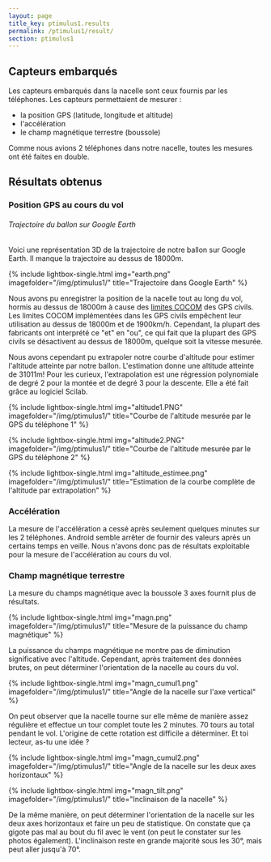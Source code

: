```yaml
---
layout: page
title_key: ptimulus1.results
permalink: /ptimulus1/result/
section: ptimulus1
---
```


## Capteurs embarqués
Les capteurs embarqués dans la nacelle sont ceux fournis par les téléphones. Les capteurs permettaient de mesurer :

 - la position GPS (latitude, longitude et altitude)
 - l'accélération
 - le champ magnétique terrestre (boussole)
 
Comme nous avions 2 téléphones dans notre nacelle, toutes les mesures ont été faites en double.

## Résultats obtenus

### Position GPS au cours du vol

###### Trajectoire du ballon sur Google Earth
Voici une représentation 3D de la trajectoire de notre ballon sur Google Earth. Il manque la trajectoire au dessus de 18000m.

{% include lightbox-single.html img="earth.png" imagefolder="/img/ptimulus1/"  title="Trajectoire dans Google Earth" %}

Nous avons pu enregistrer la position de la nacelle tout au long du vol, hormis au dessus de 18000m à cause des [limites COCOM](http://fr.wikipedia.org/wiki/Global_Positioning_System#Limitations_des_r.C3.A9cepteurs_civils) des GPS civils. Les limites COCOM implémentées dans les GPS civils empêchent leur utilisation au dessus de 18000m et de 1900km/h. Cependant, la plupart des fabricants ont interprété ce "et" en "ou", ce qui fait que la plupart des GPS civils se désactivent au dessus de 18000m, quelque soit la vitesse mesurée.

Nous avons cependant pu extrapoler notre courbe d'altitude pour estimer l'altitude atteinte par notre ballon. L'estimation donne une altitude atteinte de 31011m!
Pour les curieux, l'extrapolation est une régression polynomiale de degré 2 pour la montée et de degré 3 pour la descente. Elle a été fait grâce au logiciel Scilab.

{% include lightbox-single.html img="altitude1.PNG" imagefolder="/img/ptimulus1/"  title="Courbe de l'altitude mesurée par le GPS du téléphone 1" %}

{% include lightbox-single.html img="altitude2.PNG" imagefolder="/img/ptimulus1/"  title="Courbe de l'altitude mesurée par le GPS du téléphone 2" %}

{% include lightbox-single.html img="altitude_estimee.png" imagefolder="/img/ptimulus1/"  title="Estimation de la courbe complète de l'altitude par extrapolation" %}


### Accélération
La mesure de l'accélération a cessé après seulement quelques minutes sur les 2 téléphones. Android semble arrêter de fournir des valeurs après un certains temps en veille. Nous n'avons donc pas de résultats exploitable pour la mesure de l'accélération au cours du vol.


### Champ magnétique terrestre

La mesure du champs magnétique avec la boussole 3 axes fournit plus de résultats.

{% include lightbox-single.html img="magn.png" imagefolder="/img/ptimulus1/" title="Mesure de la puissance du champ magnétique" %}

La puissance du champs magnétique ne montre pas de diminution significative avec l'altitude. Cependant, après traitement des données brutes, on peut déterminer l'orientation de la nacelle au cours du vol.

{% include lightbox-single.html img="magn_cumul1.png" imagefolder="/img/ptimulus1/" title="Angle de la nacelle sur l'axe vertical" %}

On peut observer que la nacelle tourne sur elle même de manière assez régulière et effectue un tour complet toute les 2 minutes. 70 tours au total pendant le vol. L'origine de cette rotation est difficile a déterminer. Et toi lecteur, as-tu une idée ? 

{% include lightbox-single.html img="magn_cumul2.png" imagefolder="/img/ptimulus1/" title="Angle de la nacelle sur les deux axes horizontaux" %}

{% include lightbox-single.html img="magn_tilt.png" imagefolder="/img/ptimulus1/" title="Inclinaison de la nacelle" %}

De la même manière, on peut déterminer l'orientation de la nacelle sur les deux axes horizontaux et faire un peu de statistique. On constate que ça gigote pas mal au bout du fil avec le vent (on peut le constater sur les photos également). L'inclinaison reste en grande majorité sous les 30°, mais peut aller jusqu'à 70°.



